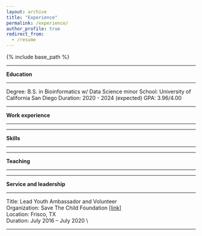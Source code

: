 ```yaml
---
layout: archive
title: "Experience"
permalink: /experience/
author_profile: true
redirect_from:
  - /resume
---
```


{% include base_path %}

---

**Education**

---

Degree: B.S. in Bioinformatics w/ Data Science minor
School: University of California San Diego
Duration: 2020 - 2024 (expected)
GPA: 3.96/4.00 

---

**Work experience**

---
 
---

**Skills**

---

---

**Teaching**

---
 
---

**Service and leadership**

---

Title: Lead Youth Ambassador and Volunteer \
Organization: Save The Child Foundation [\[link\]](https://www.savethechild.org/) \
Location: Frisco, TX	\
Duration: July 2016 – July 2020 \




---
